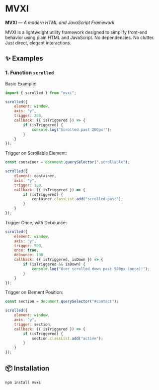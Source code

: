 # MVXI

**MVXI** — *A modern HTML and JavaScript Framework*

MVXI is a lightweight utility framework designed to simplify front-end behavior using plain HTML and JavaScript. No dependencies. No clutter. Just direct, elegant interactions.

## ✨ Examples
### 1. Function `scrolled`

Basic Example:
```js
import { scrolled } from "mvxi";

scrolled({
    element: window,
    axis: "y",
    trigger: 200,
    callback: ({ isTriggered }) => {
        if (isTriggered) {
            console.log("Scrolled past 200px!");
        }
    }
});
```

Trigger on Scrollable Element:
```js
const container = document.querySelector(".scrollable");

scrolled({
    element: container,
    axis: "y",
    trigger: 100,
    callback: ({ isTriggered }) => {
        if (isTriggered) {
            container.classList.add("scrolled-past");
        }
    }
});
```

Trigger Once, with Debounce:
```js
scrolled({
    element: window,
    axis: "y",
    trigger: 500,
    once: true,
    debounce: 100,
    callback: ({ isTriggered, isDown }) => {
        if (isTriggered && isDown) {
            console.log("User scrolled down past 500px (once)!");
        }
    }
});
```

Trigger on Element Position:
```js
const section = document.querySelector("#contact");

scrolled({
    element: window,
    axis: "y",
    trigger: section,
    callback: ({ isTriggered }) => {
        if (isTriggered) {
            section.classList.add("active");
        }
    }
});
```

## 📦 Installation

```bash
npm install mvxi